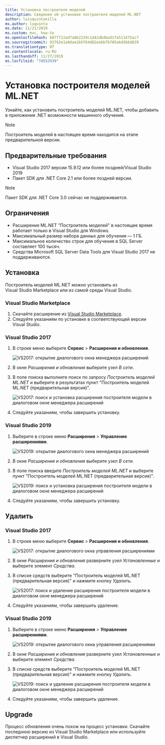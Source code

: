 ```yaml
---
title: Установка построителя моделей
description: Сведения об установке построителя моделей ML.NET
author: luisquintanilla
ms.author: luquinta
ms.date: 11/21/2019
ms.custom: mvc, how-to
ms.openlocfilehash: b87f712ad7a8b2229c1d42db4bad1fe511475ac7
ms.sourcegitcommit: 93762e1a0dae1b5f64d82eebb7b705a6d566d839
ms.translationtype: HT
ms.contentlocale: ru-RU
ms.lasthandoff: 11/27/2019
ms.locfileid: "74552939"
---
```

# <a name="how-to-install-mlnet-model-builder"></a>Установка построителя моделей ML.NET

Узнайте, как установить построитель моделей ML.NET, чтобы добавить в приложения .NET возможности машинного обучения.

> [!NOTE]
> Построитель моделей в настоящее время находится на этапе предварительной версии.

## <a name="prerequisites"></a>Предварительные требования

- Visual Studio 2017 версии 15.9.12 или более поздней/Visual Studio 2019
- Пакет SDK для .NET Core 2.1 или более поздней версии.

> [!NOTE]
> Пакет SDK для .NET Core 3.0 сейчас не поддерживается.

## <a name="limitations"></a>Ограничения

- Расширение ML.NET "Построитель моделей" в настоящее время работает только в Visual Studio для Windows.
- Максимальный размер набора данных для обучения — 1 ГБ.
- Максимальное количество строк для обучения в SQL Server составляет 100 тысяч.
- Средства Microsoft SQL Server Data Tools для Visual Studio 2017 не поддерживаются.

## <a name="install"></a>Установка

Построитель моделей ML.NET можно установить из Visual Studio Marketplace или из самой среды Visual Studio.

### <a name="visual-studio-marketplace"></a>Visual Studio Marketplace

1. Скачайте расширение из [Visual Studio Marketplace](https://marketplace.visualstudio.com/items?itemName=MLNET.07).
1. Следуйте указаниям по установке в соответствующей версии Visual Studio.

### <a name="visual-studio-2017"></a>Visual Studio 2017

1. В строке меню выберите **Сервис** > **Расширения и обновления**.

    ![VS2017: открытие диалогового окна менеджера расширений](./media/install-model-builder/vs2017-open-extensions-manager.png)

1. В окне *Расширения и обновления* выберите узел *В сети*.
1. В поле поиска выполните поиск по запросу *Построитель моделей ML.NET* и выберите в результатах пункт "Построитель моделей ML.NET (предварительная версия)".

    ![VS2017: поиск и установка расширения построителя модели в диалоговом окне менеджера расширений](./media/install-model-builder/vs2017-install-model-builder.png)

1. Следуйте указаниям, чтобы завершить установку.

### <a name="visual-studio-2019"></a>Visual Studio 2019

1. Выберите в строке меню **Расширения** > **Управление расширениями**.

    ![VS2019: открытие диалогового окна менеджера расширений](./media/install-model-builder/vs2019-open-extensions-manager.png)

1. В окне *Расширения и обновления* выберите узел *В сети*.
1. В поле поиска введите *Построитель моделей ML.NET* и выберите пункт "Построитель моделей ML.NET (предварительная версия)".

    ![VS2019: поиск и установка расширения построителя модели в диалоговом окне менеджера расширений](./media/install-model-builder/vs2019-install-model-builder.png)

1. Следуйте указаниям, чтобы завершить установку.

## <a name="uninstall"></a>Удалить

### <a name="visual-studio-2017"></a>Visual Studio 2017

1. В строке меню выберите **Сервис** > **Расширения и обновления**.

    ![VS2017: открытие диалогового окна управления расширениями](./media/install-model-builder/vs2017-open-extensions-manager.png)

1. В окне *Расширения и обновления* разверните узел *Установленные* и выберите элемент *Средства*.
1. В списке средств выберите "Построитель моделей ML.NET (предварительная версия)" и нажмите кнопку *Удалить*.

    ![VS2017: поиск и удаление расширения построителя модели в диалоговом окне менеджера расширений](./media/install-model-builder/vs2017-uninstall-model-builder.png)

1. Следуйте указаниям, чтобы завершить удаление.

### <a name="visual-studio-2019"></a>Visual Studio 2019

1. Выберите в строке меню **Расширения** > **Управление расширениями**.

    ![VS2019: открытие диалогового окна управления расширениями](./media/install-model-builder/vs2019-open-extensions-manager.png)

1. В окне *Расширения и обновления* разверните узел *Установленные* и выберите элемент *Средства*.
1. В списке средств выберите "Построитель моделей ML.NET (предварительная версия)" и нажмите кнопку *Удалить*.

    ![VS2019: поиск и удаление расширения построителя модели в диалоговом окне менеджера расширений](./media/install-model-builder/vs2019-uninstall-model-builder.png)

1. Следуйте указаниям, чтобы завершить удаление.

## <a name="upgrade"></a>Upgrade

Процесс обновления очень похож на процесс установки. Скачайте последнюю версию из Visual Studio Marketplace или используйте диспетчер расширений в Visual Studio.
